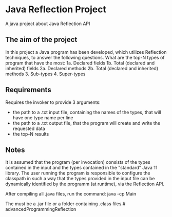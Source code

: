 # Java Reflection Project
A java project about Java Reflection API

## The aim of the project
In this project a Java program has been developed, which utilizes Reflection techniques, to answer the following questions.
What are the top-N types of program that have the most:
1a. Declared fields
1b. Total (declared and inherited) fields
2a. Declared methods
2b. Total (declared and inherited) methods
3. Sub-types
4. Super-types 

## Requirements
Requires the invoker to provide 3 arguments:
- the path to a .txt input file, containing the names of the types, that will have one type name per line
- the path to a .txt output file, that the program will create and write the requested data
- the top-N results

## Notes
It is assumed that the program (per invocation) consists of the types contained in the input and the types contained in the "standard" Java 11 library. The user running the program is responsible to configure the classpath in such a way that the types provided in the input file can be dynamically identified by the programm (at runtime), via the Reflection API.

After compiling all .java files, run the command:
java -cp <classpath> Main <input-file> <output9file> <top-N>

The <classpath> must be a .jar file or a folder containing .class files.# advancedProgrammingReflection
